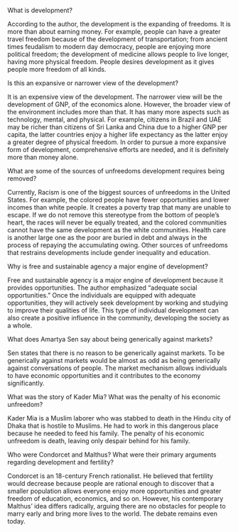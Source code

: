 What is development?

According to the author, the development is the expanding of freedoms. It is more than about earning money. For example, people can have a greater travel freedom because of the development of transportation; from ancient times feudalism to modern day democracy, people are enjoying more political freedom; the development of medicine allows people to live longer, having more physical freedom. People desires development as it gives people more freedom of all kinds.

Is this an expansive or narrower view of the development?

It is an expensive view of the development. The narrower view will be the development of GNP, of the economics alone. However, the broader view of the environment includes more than that. It has many more aspects such as technology, mental, and physical. For example, citizens in Brazil and UAE may be richer than citizens of Sri Lanka and China due to a higher GNP per capita, the latter countries enjoy a higher life expectancy as the latter enjoy a greater degree of physical freedom. In order to pursue a more expansive form of development, comprehensive efforts are needed, and it is definitely more than money alone. 

What are some of the sources of unfreedoms development requires being removed?

Currently, Racism is one of the biggest sources of unfreedoms in the United States. For example, the colored people have fewer opportunities and lower incomes than white people. It creates a poverty trap that many are unable to escape. If we do not remove this stereotype from the bottom of people’s heart, the races will never be equally treated, and the colored communities cannot have the same development as the white communities. Health care is another large one as the poor are buried in debt and always in the process of repaying the accumulating owing.  Other sources of unfreedoms that restrains developments include gender inequality and education.

Why is free and sustainable agency a major engine of development?

Free and sustainable agency is a major engine of development because it provides opportunities. The author emphasized “adequate social opportunities.” Once the individuals are equipped with adequate opportunities, they will actively seek development by working and studying to improve their qualities of life. This type of individual development can also create a positive influence in the community, developing the society as a whole.

What does Amartya Sen say about being generically against markets?

Sen states that there is no reason to be generically against markets. To be generically against markets would be almost as odd as being generically against conversations of people. The market mechanism allows individuals to have economic opportunities and it contributes to the economy significantly.

What was the story of Kader Mia? What was the penalty of his economic unfreedom?

Kader Mia is a Muslim laborer who was stabbed to death in the Hindu city of Dhaka that is hostile to Muslims. He had to work in this dangerous place because he needed to feed his family. The penalty of his economic unfreedom is death, leaving only despair behind for his family. 

Who were Condorcet and Malthus? What were their primary arguments regarding development and fertility?

Condorcet is an 18-century French rationalist. He believed that fertility would decrease because people are rational enough to discover that a smaller population allows everyone enjoy more opportunities and greater freedom of education, economics, and so on. However, his contemporary Malthus’ idea differs radically, arguing there are no obstacles for people to marry early and bring more lives to the world. The debate remains even today. 
